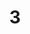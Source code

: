 ---
layout: paintings/painting
title: 3
image: /images/paintings/mirroredhips/JRB Web 106-min.jpg
dimensions: 500mm x 1000mm
media: Acrylic Paint on Mirrored High Impact Polystyrene
group: Mirroredhips
---